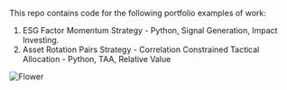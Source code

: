 This repo contains code for the following portfolio examples of work:

1. ESG Factor Momentum Strategy  - Python, Signal Generation, Impact Investing.
2. Asset Rotation Pairs Strategy - Correlation Constrained Tactical Allocation - Python, TAA, Relative Value


![Flower](https://github.com/Hexal7785/Website/blob/master/flower.jpg)
